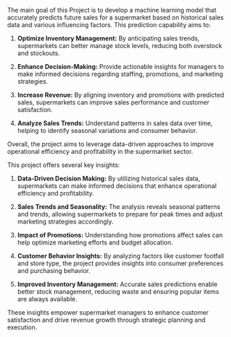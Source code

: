 The main goal of this Project is to develop a machine learning model that accurately predicts future sales for a supermarket based on historical sales data and various influencing factors. This prediction capability aims to:

1. **Optimize Inventory Management:** By anticipating sales trends, supermarkets can better manage stock levels, reducing both overstock and stockouts.

2. **Enhance Decision-Making:** Provide actionable insights for managers to make informed decisions regarding staffing, promotions, and marketing strategies.

3. **Increase Revenue:** By aligning inventory and promotions with predicted sales, supermarkets can improve sales performance and customer satisfaction.

4. **Analyze Sales Trends:** Understand patterns in sales data over time, helping to identify seasonal variations and consumer behavior.

Overall, the project aims to leverage data-driven approaches to improve operational efficiency and profitability in the supermarket sector.



This project offers several key insights:

1. **Data-Driven Decision Making:** By utilizing historical sales data, supermarkets can make informed decisions that enhance operational efficiency and profitability.

2. **Sales Trends and Seasonality:** The analysis reveals seasonal patterns and trends, allowing supermarkets to prepare for peak times and adjust marketing strategies accordingly.

3. **Impact of Promotions:** Understanding how promotions affect sales can help optimize marketing efforts and budget allocation.

4. **Customer Behavior Insights:** By analyzing factors like customer footfall and store type, the project provides insights into consumer preferences and purchasing behavior.

5. **Improved Inventory Management:** Accurate sales predictions enable better stock management, reducing waste and ensuring popular items are always available.

These insights empower supermarket managers to enhance customer satisfaction and drive revenue growth through strategic planning and execution.
